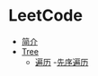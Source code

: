 # LeetCode
* [简介](README.md)
* [Tree](./Tree/README.md)
    - [遍历](./Tree/Traversal/README.md)
        -[先序遍历](./Tree/Traversal/preorderTraversal.md)

